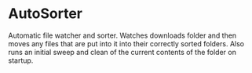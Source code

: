 # AutoSorter

Automatic file watcher and sorter. Watches downloads folder and then moves any files that are put into it into their correctly sorted folders. Also runs an initial sweep and clean of the current contents of the folder on startup.
